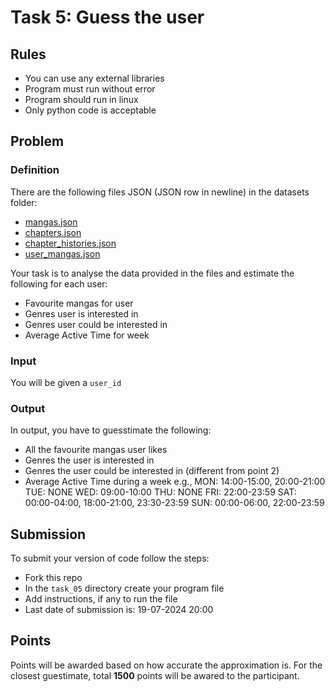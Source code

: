 # Task 5: Guess the user

## Rules
- You can use any external libraries
- Program must run without error
- Program should run in linux
- Only python code is acceptable

## Problem

### Definition
There are the following files JSON (JSON row in newline) in the datasets folder:
 - [mangas.json](./datasets/mangas.json)
 - [chapters.json](./datasets/chapters.json)
 - [chapter_histories.json](./datasets/chapter_histories.json) 
 - [user_mangas.json](./datasets/user_mangas.json)

Your task is to analyse the data provided in the files and estimate the following for each user:
- Favourite mangas for user
- Genres user is interested in
- Genres user could be interested in
- Average Active Time for week


### Input
You will be given a `user_id`

### Output
In output, you have to guesstimate the following:
- All the favourite mangas user likes
- Genres the user is interested in
- Genres the user could be interested in (different from point 2)
- Average Active Time during a week e.g., 
    MON: 14:00-15:00, 20:00-21:00
    TUE: NONE
    WED: 09:00-10:00
    THU: NONE
    FRI: 22:00-23:59
    SAT: 00:00-04:00, 18:00-21:00, 23:30-23:59
    SUN: 00:00-06:00, 22:00-23:59

## Submission
To submit your version of code follow the steps:

- Fork this repo
- In the `task_05` directory create your program file
- Add instructions, if any to run the file
- Last date of submission is: 19-07-2024 20:00


## Points
Points will be awarded based on how accurate the approximation is. For the closest guestimate, total **1500** points will be awared to the participant.